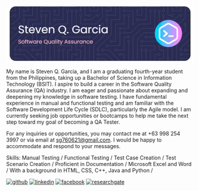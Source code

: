 ![Portfolio](Garcia,Steven_Header.png)


My name is Steven Q. Garcia, and I am a graduating fourth-year student from the Philippines, taking up a Bachelor of Science in Information Technology (BSIT). I aspire to build a career in the Software Quality Assurance (QA) industry. I am eager and passionate about expanding and deepening my knowledge in software testing. I have fundamental experience in manual and functional testing and am familiar with the Software Development Life Cycle (SDLC), particularly the Agile model. I am currently seeking job opportunities or bootcamps to help me take the next step toward my goal of becoming a QA Tester. 

For any inquiries or opportunities, you may contact me at +63 998 254 3997 or via email at sg760621@gmail.com. I would be happy to accommodate and respond to your messages.


Skills: Manual Testing / Functional Testing / Test Case Creation / Test Scenario Creation / Proficient in Documentation / Microsoft Excel and Word / With a background in HTML, CSS, C++, Java and Python / 



[<img src='https://cdn.jsdelivr.net/npm/simple-icons@3.0.1/icons/github.svg' alt='github' height='40'>](https://github.com/stevgrcia)  [<img src='https://cdn.jsdelivr.net/npm/simple-icons@3.0.1/icons/linkedin.svg' alt='linkedin' height='40'>](https://www.linkedin.com/in/steven-garcia-9a7b6727b/)  [<img src='https://cdn.jsdelivr.net/npm/simple-icons@3.0.1/icons/facebook.svg' alt='facebook' height='40'>](https://www.facebook.com/StevStevSteben)  [<img src='https://cdn.jsdelivr.net/npm/simple-icons@3.0.1/icons/researchgate.svg' alt='researchgate' height='40'>](https://www.researchgate.net/profile/Steven-Garcia-18?ev=hdr_xprf)  

